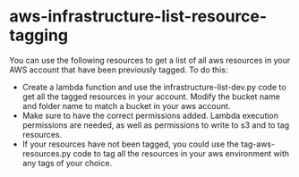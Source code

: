 # aws-infrastructure-list-resource-tagging

You can use the following resources to get a list of all aws resources in your AWS account that have been previously tagged. To do this:

- Create a lambda function and use the infrastructure-list-dev.py code to get all the tagged resources in your account. Modify the bucket name and folder name to match a bucket in your aws account.
- Make sure to have the correct permissions added. Lambda execution permissions are needed, as well as permissions to write to s3 and to tag resources. 
- If your resources have not been tagged, you could use the tag-aws-resources.py code to tag all the resources in your aws environment with any tags of your choice.